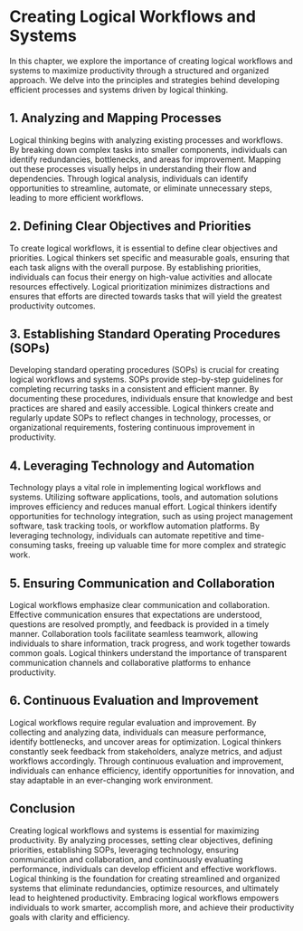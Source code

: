 Creating Logical Workflows and Systems
=================================================

In this chapter, we explore the importance of creating logical workflows and systems to maximize productivity through a structured and organized approach. We delve into the principles and strategies behind developing efficient processes and systems driven by logical thinking.

**1. Analyzing and Mapping Processes**
--------------------------------------

Logical thinking begins with analyzing existing processes and workflows. By breaking down complex tasks into smaller components, individuals can identify redundancies, bottlenecks, and areas for improvement. Mapping out these processes visually helps in understanding their flow and dependencies. Through logical analysis, individuals can identify opportunities to streamline, automate, or eliminate unnecessary steps, leading to more efficient workflows.

**2. Defining Clear Objectives and Priorities**
-----------------------------------------------

To create logical workflows, it is essential to define clear objectives and priorities. Logical thinkers set specific and measurable goals, ensuring that each task aligns with the overall purpose. By establishing priorities, individuals can focus their energy on high-value activities and allocate resources effectively. Logical prioritization minimizes distractions and ensures that efforts are directed towards tasks that will yield the greatest productivity outcomes.

**3. Establishing Standard Operating Procedures (SOPs)**
--------------------------------------------------------

Developing standard operating procedures (SOPs) is crucial for creating logical workflows and systems. SOPs provide step-by-step guidelines for completing recurring tasks in a consistent and efficient manner. By documenting these procedures, individuals ensure that knowledge and best practices are shared and easily accessible. Logical thinkers create and regularly update SOPs to reflect changes in technology, processes, or organizational requirements, fostering continuous improvement in productivity.

**4. Leveraging Technology and Automation**
-------------------------------------------

Technology plays a vital role in implementing logical workflows and systems. Utilizing software applications, tools, and automation solutions improves efficiency and reduces manual effort. Logical thinkers identify opportunities for technology integration, such as using project management software, task tracking tools, or workflow automation platforms. By leveraging technology, individuals can automate repetitive and time-consuming tasks, freeing up valuable time for more complex and strategic work.

**5. Ensuring Communication and Collaboration**
-----------------------------------------------

Logical workflows emphasize clear communication and collaboration. Effective communication ensures that expectations are understood, questions are resolved promptly, and feedback is provided in a timely manner. Collaboration tools facilitate seamless teamwork, allowing individuals to share information, track progress, and work together towards common goals. Logical thinkers understand the importance of transparent communication channels and collaborative platforms to enhance productivity.

**6. Continuous Evaluation and Improvement**
--------------------------------------------

Logical workflows require regular evaluation and improvement. By collecting and analyzing data, individuals can measure performance, identify bottlenecks, and uncover areas for optimization. Logical thinkers constantly seek feedback from stakeholders, analyze metrics, and adjust workflows accordingly. Through continuous evaluation and improvement, individuals can enhance efficiency, identify opportunities for innovation, and stay adaptable in an ever-changing work environment.

Conclusion
----------

Creating logical workflows and systems is essential for maximizing productivity. By analyzing processes, setting clear objectives, defining priorities, establishing SOPs, leveraging technology, ensuring communication and collaboration, and continuously evaluating performance, individuals can develop efficient and effective workflows. Logical thinking is the foundation for creating streamlined and organized systems that eliminate redundancies, optimize resources, and ultimately lead to heightened productivity. Embracing logical workflows empowers individuals to work smarter, accomplish more, and achieve their productivity goals with clarity and efficiency.
